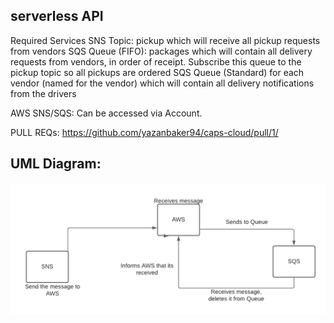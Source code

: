 ## serverless API
Required Services
SNS Topic: pickup which will receive all pickup requests from vendors
SQS Queue (FIFO): packages which will contain all delivery requests from vendors, in order of receipt.
Subscribe this queue to the pickup topic so all pickups are ordered
SQS Queue (Standard) for each vendor (named for the vendor) which will contain all delivery notifications from the drivers


AWS SNS/SQS:
Can be accessed via Account. 

PULL REQs:
https://github.com/yazanbaker94/caps-cloud/pull/1/






## UML Diagram:
![sqs](sqs.png)

